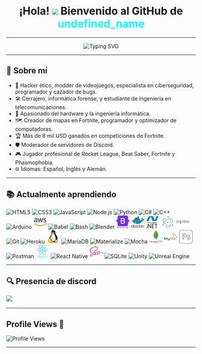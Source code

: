 <h1 align="center">¡Hola! <img src="https://user-images.githubusercontent.com/18350557/176309783-0785949b-9127-417c-8b55-ab5a4333674e.gif" height="32"> Bienvenido al GitHub de <span style="color:#00FFFF;">undefined_name</span></h1>

---

<p align="center">
  <img src="https://readme-typing-svg.demolab.com?font=Fira+Code&duration=3000&pause=500&color=00FFFF&center=true&vCenter=true&multiline=true&width=600&lines=Desarrollador+Full-stack+%F0%9F%92%BB;Creador+de+Bots+de+Discord+%F0%9F%A4%96;Siempre+aprendiendo+algo+nuevo+%F0%9F%8C%8D" alt="Typing SVG" />
</p>

---

## 🚀 Sobre mí

- 🧠 Hacker ético, modder de videojuegos, especialista en ciberseguridad, programador y cazador de bugs.
- 🛠️ Cerrajero, informática forense, y estudiante de ingeniería en telecomunicaciones.
- 🧰 Apasionado del hardware y la ingeniería informática.
- 🗺️ Creador de mapas en Fortnite, programador y optimizador de computadoras.
- 🏆 Más de 8 mil USD ganados en competiciones de Fortnite.
- 🛡️ Moderador de servidores de Discord.
- 🎮 Jugador profesional de Rocket League, Beat Saber, Fortnite y Phasmophobia.
- 🌐 Idiomas: Español, Inglés y Alemán.

---

<h2>📚 Actualmente aprendiendo</h2>

<p align="left">
  <img src="https://raw.githubusercontent.com/danielcranney/readme-generator/main/public/icons/skills/html5-colored.svg" width="36" height="36" alt="HTML5" title="HTML5" />
  <img src="https://raw.githubusercontent.com/danielcranney/readme-generator/main/public/icons/skills/css3-colored.svg" width="36" height="36" alt="CSS3" title="CSS3" />
  <img src="https://raw.githubusercontent.com/danielcranney/readme-generator/main/public/icons/skills/javascript-colored.svg" width="36" height="36" alt="JavaScript" title="JavaScript" />
  <img src="https://raw.githubusercontent.com/danielcranney/readme-generator/main/public/icons/skills/nodejs-colored.svg" width="36" height="36" alt="Node.js" title="Node.js" />
  <img src="https://raw.githubusercontent.com/danielcranney/readme-generator/main/public/icons/skills/python-colored.svg" width="36" height="36" alt="Python" title="Python" />
  <img src="https://raw.githubusercontent.com/danielcranney/readme-generator/main/public/icons/skills/csharp-colored.svg" width="36" height="36" alt="C#" title="C#" />
  <img src="https://raw.githubusercontent.com/danielcranney/readme-generator/main/public/icons/skills/cplusplus-colored.svg" width="36" height="36" alt="C++" title="C++" />

  <img src="https://cdn.worldvectorlogo.com/logos/arduino-1.svg" width="36" height="36" alt="Arduino" title="Arduino" />
  <img src="https://raw.githubusercontent.com/devicons/devicon/master/icons/amazonwebservices/amazonwebservices-original-wordmark.svg" width="36" height="36" alt="AWS" title="Amazon Web Services" />
  <img src="https://www.vectorlogo.zone/logos/babeljs/babeljs-icon.svg" width="36" height="36" alt="Babel" title="Babel" />
  <img src="https://www.vectorlogo.zone/logos/gnu_bash/gnu_bash-icon.svg" width="36" height="36" alt="Bash" title="Bash" />
  <img src="https://download.blender.org/branding/community/blender_community_badge_white.svg" width="36" height="36" alt="Blender" title="Blender" />
  <img src="https://raw.githubusercontent.com/devicons/devicon/master/icons/bootstrap/bootstrap-plain-wordmark.svg" width="36" height="36" alt="Bootstrap" title="Bootstrap" />
  <img src="https://raw.githubusercontent.com/devicons/devicon/master/icons/docker/docker-original-wordmark.svg" width="36" height="36" alt="Docker" title="Docker" />
  <img src="https://raw.githubusercontent.com/devicons/devicon/master/icons/dot-net/dot-net-original-wordmark.svg" width="36" height="36" alt=".NET" title=".NET" />
  <img src="https://raw.githubusercontent.com/devicons/devicon/master/icons/electron/electron-original.svg" width="36" height="36" alt="Electron" title="Electron" />
  <img src="https://raw.githubusercontent.com/devicons/devicon/master/icons/express/express-original-wordmark.svg" width="36" height="36" alt="Express" title="Express.js" />
  <img src="https://www.vectorlogo.zone/logos/git-scm/git-scm-icon.svg" width="36" height="36" alt="Git" title="Git" />
  <img src="https://www.vectorlogo.zone/logos/heroku/heroku-icon.svg" width="36" height="36" alt="Heroku" title="Heroku" />
  <img src="https://raw.githubusercontent.com/devicons/devicon/master/icons/linux/linux-original.svg" width="36" height="36" alt="Linux" title="Linux" />
  <img src="https://www.vectorlogo.zone/logos/mariadb/mariadb-icon.svg" width="36" height="36" alt="MariaDB" title="MariaDB" />
  <img src="https://raw.githubusercontent.com/prplx/svg-logos/5585531d45d294869c4eaab4d7cf2e9c167710a9/svg/materialize.svg" width="36" height="36" alt="Materialize" title="Materialize CSS" />
  <img src="https://www.vectorlogo.zone/logos/mochajs/mochajs-icon.svg" width="36" height="36" alt="Mocha" title="Mocha.js" />
  <img src="https://raw.githubusercontent.com/devicons/devicon/master/icons/mongodb/mongodb-original-wordmark.svg" width="36" height="36" alt="MongoDB" title="MongoDB" />
  <img src="https://raw.githubusercontent.com/devicons/devicon/master/icons/mysql/mysql-original-wordmark.svg" width="36" height="36" alt="MySQL" title="MySQL" />
  <img src="https://raw.githubusercontent.com/devicons/devicon/master/icons/photoshop/photoshop-line.svg" width="36" height="36" alt="Photoshop" title="Adobe Photoshop" />
  <img src="https://www.vectorlogo.zone/logos/getpostman/getpostman-icon.svg" width="36" height="36" alt="Postman" title="Postman" />
  <img src="https://raw.githubusercontent.com/devicons/devicon/master/icons/react/react-original-wordmark.svg" width="36" height="36" alt="React" title="React.js" />
  <img src="https://reactnative.dev/img/header_logo.svg" width="36" height="36" alt="React Native" title="React Native" />
  <img src="https://raw.githubusercontent.com/devicons/devicon/master/icons/sass/sass-original.svg" width="36" height="36" alt="Sass" title="Sass" />
  <img src="https://www.vectorlogo.zone/logos/sqlite/sqlite-icon.svg" width="36" height="36" alt="SQLite" title="SQLite" />
  <img src="https://www.vectorlogo.zone/logos/unity3d/unity3d-icon.svg" width="36" height="36" alt="Unity" title="Unity 3D" />
  <img src="https://raw.githubusercontent.com/kenangundogan/fontisto/036b7eca71aab1bef8e6a0518f7329f13ed62f6b/icons/svg/brand/unreal-engine.svg" width="36" height="36" alt="Unreal Engine" title="Unreal Engine" />
</p>

---

## 🔍 Presencia de discord

<p align="left">
  <img src="https://discord.c99.nl/widget/theme-2/362953046587604994.png" />
</p>

---

## Profile Views 🥷
![Profile Views](https://camo.githubusercontent.com/e52cfd67cd44bb8657840c64ebd2cd72b5d4702f1c622f1610c331dedd4a6752/68747470733a2f2f6b6f6d617265762e636f6d2f67687076632f3f757365726e616d653d69726f6e7765623130)

---
